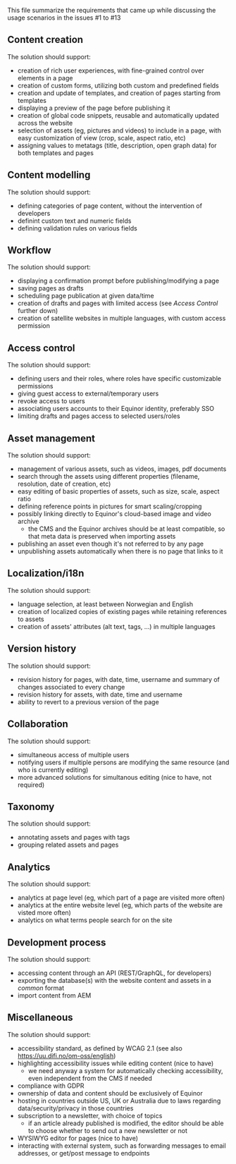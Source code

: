 This file summarize the requirements that came up while discussing the usage scenarios in the issues #1 to #13


## Content creation
The solution should support:
- creation of rich user experiences, with fine-grained control over elements in a page
- creation of custom forms, utilizing both custom and predefined fields
- creation and update of templates, and creation of pages starting from templates
- displaying a preview of the page before publishing it
- creation of global code snippets, reusable and automatically updated across the website 
- selection of assets (eg, pictures and videos) to include in a page, with easy customization of view (crop, scale, aspect ratio, etc)
- assigning values to metatags (title, description, open graph data) for both templates and pages


## Content modelling
The solution should support:
- defining categories of page content, without the intervention of developers
- definint custom text and numeric fields
- defining validation rules on various fields


## Workflow
The solution should support:
- displaying a confirmation prompt before publishing/modifying a page
- saving pages as drafts
- scheduling page publication at given data/time
- creation of drafts and pages with limited access (see _Access Control_ further down)
- creation of satellite websites in multiple languages, with custom access permission 


## Access control
The solution should support:
- defining users and their roles, where roles have specific customizable permissions
- giving guest access to external/temporary users
- revoke access to users
- associating users accounts to their Equinor identity, preferably SSO
- limiting drafts and pages access to selected users/roles


## Asset management
The solution should support:
- management of various assets, such as videos, images, pdf documents
- search through the assets using different properties (filename, resolution, date of creation, etc)
- easy editing of basic properties of assets, such as size, scale, aspect ratio
- defining reference points in pictures for smart scaling/cropping
- possibly linking directly to Equinor's cloud-based image and video archive
  - the CMS and the Equinor archives should be at least compatible, so that meta data is preserved when importing assets
- publishing an asset even though it's not referred to by any page
- unpublishing assets automatically when there is no page that links to it


## Localization/i18n
The solution should support:
- language selection, at least between Norwegian and English
- creation of localized copies of existing pages while retaining references to assets
- creation of assets' attributes (alt text, tags, ...) in multiple languages


## Version history
The solution should support:
- revision history for pages, with date, time, username and summary of changes associated to every change
- revision history for assets, with date, time and username
- ability to revert to a previous version of the page


## Collaboration
The solution should support:
- simultaneous access of multiple users
- notifying users if multiple persons are modifying the same resource (and who is currently editing)
- more advanced solutions for simultanous editing (nice to have, not required)


## Taxonomy
The solution should support:
- annotating assets and pages with tags
- grouping related assets and pages


## Analytics
The solution should support:
- analytics at page level (eg, which part of a page are visited more often)
- analytics at the entire website level (eg, which parts of the website are visted more often)
- analytics on what terms people search for on the site


## Development process
The solution should support:
- accessing content through an API (REST/GraphQL, for developers)
- exporting the database(s) with the website content and assets in a _common_ format
- import content from AEM
 

## Miscellaneous
The solution should support:
- accessibility standard, as defined by WCAG 2.1 (see also https://uu.difi.no/om-oss/english)
- highlighting accessibility issues while editing content (nice to have)
  - we need anyway a system for automatically checking accessibility, even independent from the CMS if needed
- compliance with GDPR
- ownership of data and content should be exclusively of Equinor
- hosting in countries outside US, UK or Australia due to laws regarding data/security/privacy in those countries
- subscription to a newsletter, with choice of topics
  - if an article already published is modified, the editor should be able to choose whether to send out a new newsletter or not
- WYSIWYG editor for pages (nice to have)
- interacting with external system, such as forwarding messages to email addresses, or get/post message to endpoints
